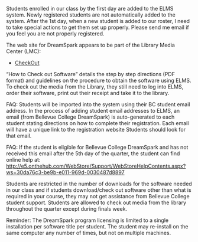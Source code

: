 Students enrolled in our class by the first day are added to the ELMS system.  Newly registered students are not automatically added to the system.  After the 1st  day, when a new student is added to our roster, I need to take special actions to get them set up properly. Please send me email if you feel you are not properly registered.

The web site for DreamSpark appears to be part of the Library Media Center (LMC):     

* [CheckOut](http://www.bellevuecollege.edu/lmc/borrowing/software-checkouts/)


“How to Check out Software” details the step by step directions (PDF format) and guidelines on the procedure to obtain the software using ELMS.  To check out the media from the Library, they still need to log into ELMS, order their software, print out their receipt and take it to the library.

FAQ: Students will be imported into the system using their BC student email address.  In the process of adding student email addresses to ELMS, an email (from Bellevue College DreamSpark) is auto-generated to each student stating directions on how to complete their registration. Each email will have a unique link to the registration website  Students should look for that email.

FAQ: If the student is eligible for Bellevue College DreamSpark and has not received this email after the 5th day of the quarter, the student can find online help at: http://e5.onthehub.com/WebStore/Support/WebStoreHelpContents.aspx?ws=30da76c3-be9b-e011-969d-0030487d8897   

Students are restricted in the number of downloads for the software needed in our class and if students download/check out software other than what is required in your course, they may not get assistance from Bellevue College student support.  Students are allowed to check out media from the library throughout the quarter except during finals week.

Reminder: The DreamSpark program licensing is limited to a single installation per software title per student.  The student may re-install on the same computer any number of times, but not on multiple machines.

